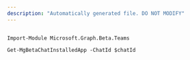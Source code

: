 ```yaml
---
description: "Automatically generated file. DO NOT MODIFY"
---
```


```powershellv2

Import-Module Microsoft.Graph.Beta.Teams

Get-MgBetaChatInstalledApp -ChatId $chatId

```